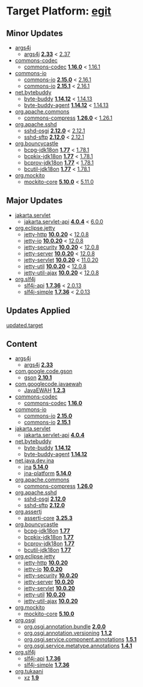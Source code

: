 # Target Platform: [egit](https://raw.githubusercontent.com/eclipse-egit/egit/master/org.eclipse.egit.target/egit-4.31.target)

## Minor Updates
 - [args4j](https://repo1.maven.org/maven2/args4j/)
    - [args4j](https://repo1.maven.org/maven2/args4j/args4j/) **[2.33](https://repo1.maven.org/maven2/args4j/args4j/2.33)** < [2.37](https://repo1.maven.org/maven2/args4j/args4j/2.37/)
 - [commons-codec](https://repo1.maven.org/maven2/commons-codec/)
    - [commons-codec](https://repo1.maven.org/maven2/commons-codec/commons-codec/) **[1.16.0](https://repo1.maven.org/maven2/commons-codec/commons-codec/1.16.0)** < [1.16.1](https://repo1.maven.org/maven2/commons-codec/commons-codec/1.16.1/)
 - [commons-io](https://repo1.maven.org/maven2/commons-io/)
    - [commons-io](https://repo1.maven.org/maven2/commons-io/commons-io/) **[2.15.0](https://repo1.maven.org/maven2/commons-io/commons-io/2.15.0)** < [2.16.1](https://repo1.maven.org/maven2/commons-io/commons-io/2.16.1/)
    - [commons-io](https://repo1.maven.org/maven2/commons-io/commons-io/) **[2.15.1](https://repo1.maven.org/maven2/commons-io/commons-io/2.15.1)** < [2.16.1](https://repo1.maven.org/maven2/commons-io/commons-io/2.16.1/)
 - [net.bytebuddy](https://repo1.maven.org/maven2/net/bytebuddy/)
    - [byte-buddy](https://repo1.maven.org/maven2/net/bytebuddy/byte-buddy/) **[1.14.12](https://repo1.maven.org/maven2/net/bytebuddy/byte-buddy/1.14.12)** < [1.14.13](https://repo1.maven.org/maven2/net/bytebuddy/byte-buddy/1.14.13/)
    - [byte-buddy-agent](https://repo1.maven.org/maven2/net/bytebuddy/byte-buddy-agent/) **[1.14.12](https://repo1.maven.org/maven2/net/bytebuddy/byte-buddy-agent/1.14.12)** < [1.14.13](https://repo1.maven.org/maven2/net/bytebuddy/byte-buddy-agent/1.14.13/)
 - [org.apache.commons](https://repo1.maven.org/maven2/org/apache/commons/)
    - [commons-compress](https://repo1.maven.org/maven2/org/apache/commons/commons-compress/) **[1.26.0](https://repo1.maven.org/maven2/org/apache/commons/commons-compress/1.26.0)** < [1.26.1](https://repo1.maven.org/maven2/org/apache/commons/commons-compress/1.26.1/)
 - [org.apache.sshd](https://repo1.maven.org/maven2/org/apache/sshd/)
    - [sshd-osgi](https://repo1.maven.org/maven2/org/apache/sshd/sshd-osgi/) **[2.12.0](https://repo1.maven.org/maven2/org/apache/sshd/sshd-osgi/2.12.0)** < [2.12.1](https://repo1.maven.org/maven2/org/apache/sshd/sshd-osgi/2.12.1/)
    - [sshd-sftp](https://repo1.maven.org/maven2/org/apache/sshd/sshd-sftp/) **[2.12.0](https://repo1.maven.org/maven2/org/apache/sshd/sshd-sftp/2.12.0)** < [2.12.1](https://repo1.maven.org/maven2/org/apache/sshd/sshd-sftp/2.12.1/)
 - [org.bouncycastle](https://repo1.maven.org/maven2/org/bouncycastle/)
    - [bcpg-jdk18on](https://repo1.maven.org/maven2/org/bouncycastle/bcpg-jdk18on/) **[1.77](https://repo1.maven.org/maven2/org/bouncycastle/bcpg-jdk18on/1.77)** < [1.78.1](https://repo1.maven.org/maven2/org/bouncycastle/bcpg-jdk18on/1.78.1/)
    - [bcpkix-jdk18on](https://repo1.maven.org/maven2/org/bouncycastle/bcpkix-jdk18on/) **[1.77](https://repo1.maven.org/maven2/org/bouncycastle/bcpkix-jdk18on/1.77)** < [1.78.1](https://repo1.maven.org/maven2/org/bouncycastle/bcpkix-jdk18on/1.78.1/)
    - [bcprov-jdk18on](https://repo1.maven.org/maven2/org/bouncycastle/bcprov-jdk18on/) **[1.77](https://repo1.maven.org/maven2/org/bouncycastle/bcprov-jdk18on/1.77)** < [1.78.1](https://repo1.maven.org/maven2/org/bouncycastle/bcprov-jdk18on/1.78.1/)
    - [bcutil-jdk18on](https://repo1.maven.org/maven2/org/bouncycastle/bcutil-jdk18on/) **[1.77](https://repo1.maven.org/maven2/org/bouncycastle/bcutil-jdk18on/1.77)** < [1.78.1](https://repo1.maven.org/maven2/org/bouncycastle/bcutil-jdk18on/1.78.1/)
 - [org.mockito](https://repo1.maven.org/maven2/org/mockito/)
    - [mockito-core](https://repo1.maven.org/maven2/org/mockito/mockito-core/) **[5.10.0](https://repo1.maven.org/maven2/org/mockito/mockito-core/5.10.0)** < [5.11.0](https://repo1.maven.org/maven2/org/mockito/mockito-core/5.11.0/)

## Major Updates
 - [jakarta.servlet](https://repo1.maven.org/maven2/jakarta/servlet/)
    - [jakarta.servlet-api](https://repo1.maven.org/maven2/jakarta/servlet/jakarta.servlet-api/) **[4.0.4](https://repo1.maven.org/maven2/jakarta/servlet/jakarta.servlet-api/4.0.4)** < [6.0.0](https://repo1.maven.org/maven2/jakarta/servlet/jakarta.servlet-api/6.0.0/)
 - [org.eclipse.jetty](https://repo1.maven.org/maven2/org/eclipse/jetty/)
    - [jetty-http](https://repo1.maven.org/maven2/org/eclipse/jetty/jetty-http/) **[10.0.20](https://repo1.maven.org/maven2/org/eclipse/jetty/jetty-http/10.0.20)** < [12.0.8](https://repo1.maven.org/maven2/org/eclipse/jetty/jetty-http/12.0.8/)
    - [jetty-io](https://repo1.maven.org/maven2/org/eclipse/jetty/jetty-io/) **[10.0.20](https://repo1.maven.org/maven2/org/eclipse/jetty/jetty-io/10.0.20)** < [12.0.8](https://repo1.maven.org/maven2/org/eclipse/jetty/jetty-io/12.0.8/)
    - [jetty-security](https://repo1.maven.org/maven2/org/eclipse/jetty/jetty-security/) **[10.0.20](https://repo1.maven.org/maven2/org/eclipse/jetty/jetty-security/10.0.20)** < [12.0.8](https://repo1.maven.org/maven2/org/eclipse/jetty/jetty-security/12.0.8/)
    - [jetty-server](https://repo1.maven.org/maven2/org/eclipse/jetty/jetty-server/) **[10.0.20](https://repo1.maven.org/maven2/org/eclipse/jetty/jetty-server/10.0.20)** < [12.0.8](https://repo1.maven.org/maven2/org/eclipse/jetty/jetty-server/12.0.8/)
    - [jetty-servlet](https://repo1.maven.org/maven2/org/eclipse/jetty/jetty-servlet/) **[10.0.20](https://repo1.maven.org/maven2/org/eclipse/jetty/jetty-servlet/10.0.20)** < [11.0.20](https://repo1.maven.org/maven2/org/eclipse/jetty/jetty-servlet/11.0.20/)
    - [jetty-util](https://repo1.maven.org/maven2/org/eclipse/jetty/jetty-util/) **[10.0.20](https://repo1.maven.org/maven2/org/eclipse/jetty/jetty-util/10.0.20)** < [12.0.8](https://repo1.maven.org/maven2/org/eclipse/jetty/jetty-util/12.0.8/)
    - [jetty-util-ajax](https://repo1.maven.org/maven2/org/eclipse/jetty/jetty-util-ajax/) **[10.0.20](https://repo1.maven.org/maven2/org/eclipse/jetty/jetty-util-ajax/10.0.20)** < [12.0.8](https://repo1.maven.org/maven2/org/eclipse/jetty/jetty-util-ajax/12.0.8/)
 - [org.slf4j](https://repo1.maven.org/maven2/org/slf4j/)
    - [slf4j-api](https://repo1.maven.org/maven2/org/slf4j/slf4j-api/) **[1.7.36](https://repo1.maven.org/maven2/org/slf4j/slf4j-api/1.7.36)** < [2.0.13](https://repo1.maven.org/maven2/org/slf4j/slf4j-api/2.0.13/)
    - [slf4j-simple](https://repo1.maven.org/maven2/org/slf4j/slf4j-simple/) **[1.7.36](https://repo1.maven.org/maven2/org/slf4j/slf4j-simple/1.7.36)** < [2.0.13](https://repo1.maven.org/maven2/org/slf4j/slf4j-simple/2.0.13/)

## Updates Applied
[updated.target](updated.target)

## Content
 - [args4j](https://repo1.maven.org/maven2/args4j/)
    - [args4j](https://repo1.maven.org/maven2/args4j/args4j/) **[2.33](https://repo1.maven.org/maven2/args4j/args4j/2.33)**
 - [com.google.code.gson](https://repo1.maven.org/maven2/com/google/code/gson/)
    - [gson](https://repo1.maven.org/maven2/com/google/code/gson/gson/) **[2.10.1](https://repo1.maven.org/maven2/com/google/code/gson/gson/2.10.1)**
 - [com.googlecode.javaewah](https://repo1.maven.org/maven2/com/googlecode/javaewah/)
    - [JavaEWAH](https://repo1.maven.org/maven2/com/googlecode/javaewah/JavaEWAH/) **[1.2.3](https://repo1.maven.org/maven2/com/googlecode/javaewah/JavaEWAH/1.2.3)**
 - [commons-codec](https://repo1.maven.org/maven2/commons-codec/)
    - [commons-codec](https://repo1.maven.org/maven2/commons-codec/commons-codec/) **[1.16.0](https://repo1.maven.org/maven2/commons-codec/commons-codec/1.16.0)**
 - [commons-io](https://repo1.maven.org/maven2/commons-io/)
    - [commons-io](https://repo1.maven.org/maven2/commons-io/commons-io/) **[2.15.0](https://repo1.maven.org/maven2/commons-io/commons-io/2.15.0)**
    - [commons-io](https://repo1.maven.org/maven2/commons-io/commons-io/) **[2.15.1](https://repo1.maven.org/maven2/commons-io/commons-io/2.15.1)**
 - [jakarta.servlet](https://repo1.maven.org/maven2/jakarta/servlet/)
    - [jakarta.servlet-api](https://repo1.maven.org/maven2/jakarta/servlet/jakarta.servlet-api/) **[4.0.4](https://repo1.maven.org/maven2/jakarta/servlet/jakarta.servlet-api/4.0.4)**
 - [net.bytebuddy](https://repo1.maven.org/maven2/net/bytebuddy/)
    - [byte-buddy](https://repo1.maven.org/maven2/net/bytebuddy/byte-buddy/) **[1.14.12](https://repo1.maven.org/maven2/net/bytebuddy/byte-buddy/1.14.12)**
    - [byte-buddy-agent](https://repo1.maven.org/maven2/net/bytebuddy/byte-buddy-agent/) **[1.14.12](https://repo1.maven.org/maven2/net/bytebuddy/byte-buddy-agent/1.14.12)**
 - [net.java.dev.jna](https://repo1.maven.org/maven2/net/java/dev/jna/)
    - [jna](https://repo1.maven.org/maven2/net/java/dev/jna/jna/) **[5.14.0](https://repo1.maven.org/maven2/net/java/dev/jna/jna/5.14.0)**
    - [jna-platform](https://repo1.maven.org/maven2/net/java/dev/jna/jna-platform/) **[5.14.0](https://repo1.maven.org/maven2/net/java/dev/jna/jna-platform/5.14.0)**
 - [org.apache.commons](https://repo1.maven.org/maven2/org/apache/commons/)
    - [commons-compress](https://repo1.maven.org/maven2/org/apache/commons/commons-compress/) **[1.26.0](https://repo1.maven.org/maven2/org/apache/commons/commons-compress/1.26.0)**
 - [org.apache.sshd](https://repo1.maven.org/maven2/org/apache/sshd/)
    - [sshd-osgi](https://repo1.maven.org/maven2/org/apache/sshd/sshd-osgi/) **[2.12.0](https://repo1.maven.org/maven2/org/apache/sshd/sshd-osgi/2.12.0)**
    - [sshd-sftp](https://repo1.maven.org/maven2/org/apache/sshd/sshd-sftp/) **[2.12.0](https://repo1.maven.org/maven2/org/apache/sshd/sshd-sftp/2.12.0)**
 - [org.assertj](https://repo1.maven.org/maven2/org/assertj/)
    - [assertj-core](https://repo1.maven.org/maven2/org/assertj/assertj-core/) **[3.25.3](https://repo1.maven.org/maven2/org/assertj/assertj-core/3.25.3)**
 - [org.bouncycastle](https://repo1.maven.org/maven2/org/bouncycastle/)
    - [bcpg-jdk18on](https://repo1.maven.org/maven2/org/bouncycastle/bcpg-jdk18on/) **[1.77](https://repo1.maven.org/maven2/org/bouncycastle/bcpg-jdk18on/1.77)**
    - [bcpkix-jdk18on](https://repo1.maven.org/maven2/org/bouncycastle/bcpkix-jdk18on/) **[1.77](https://repo1.maven.org/maven2/org/bouncycastle/bcpkix-jdk18on/1.77)**
    - [bcprov-jdk18on](https://repo1.maven.org/maven2/org/bouncycastle/bcprov-jdk18on/) **[1.77](https://repo1.maven.org/maven2/org/bouncycastle/bcprov-jdk18on/1.77)**
    - [bcutil-jdk18on](https://repo1.maven.org/maven2/org/bouncycastle/bcutil-jdk18on/) **[1.77](https://repo1.maven.org/maven2/org/bouncycastle/bcutil-jdk18on/1.77)**
 - [org.eclipse.jetty](https://repo1.maven.org/maven2/org/eclipse/jetty/)
    - [jetty-http](https://repo1.maven.org/maven2/org/eclipse/jetty/jetty-http/) **[10.0.20](https://repo1.maven.org/maven2/org/eclipse/jetty/jetty-http/10.0.20)**
    - [jetty-io](https://repo1.maven.org/maven2/org/eclipse/jetty/jetty-io/) **[10.0.20](https://repo1.maven.org/maven2/org/eclipse/jetty/jetty-io/10.0.20)**
    - [jetty-security](https://repo1.maven.org/maven2/org/eclipse/jetty/jetty-security/) **[10.0.20](https://repo1.maven.org/maven2/org/eclipse/jetty/jetty-security/10.0.20)**
    - [jetty-server](https://repo1.maven.org/maven2/org/eclipse/jetty/jetty-server/) **[10.0.20](https://repo1.maven.org/maven2/org/eclipse/jetty/jetty-server/10.0.20)**
    - [jetty-servlet](https://repo1.maven.org/maven2/org/eclipse/jetty/jetty-servlet/) **[10.0.20](https://repo1.maven.org/maven2/org/eclipse/jetty/jetty-servlet/10.0.20)**
    - [jetty-util](https://repo1.maven.org/maven2/org/eclipse/jetty/jetty-util/) **[10.0.20](https://repo1.maven.org/maven2/org/eclipse/jetty/jetty-util/10.0.20)**
    - [jetty-util-ajax](https://repo1.maven.org/maven2/org/eclipse/jetty/jetty-util-ajax/) **[10.0.20](https://repo1.maven.org/maven2/org/eclipse/jetty/jetty-util-ajax/10.0.20)**
 - [org.mockito](https://repo1.maven.org/maven2/org/mockito/)
    - [mockito-core](https://repo1.maven.org/maven2/org/mockito/mockito-core/) **[5.10.0](https://repo1.maven.org/maven2/org/mockito/mockito-core/5.10.0)**
 - [org.osgi](https://repo1.maven.org/maven2/org/osgi/)
    - [org.osgi.annotation.bundle](https://repo1.maven.org/maven2/org/osgi/org.osgi.annotation.bundle/) **[2.0.0](https://repo1.maven.org/maven2/org/osgi/org.osgi.annotation.bundle/2.0.0)**
    - [org.osgi.annotation.versioning](https://repo1.maven.org/maven2/org/osgi/org.osgi.annotation.versioning/) **[1.1.2](https://repo1.maven.org/maven2/org/osgi/org.osgi.annotation.versioning/1.1.2)**
    - [org.osgi.service.component.annotations](https://repo1.maven.org/maven2/org/osgi/org.osgi.service.component.annotations/) **[1.5.1](https://repo1.maven.org/maven2/org/osgi/org.osgi.service.component.annotations/1.5.1)**
    - [org.osgi.service.metatype.annotations](https://repo1.maven.org/maven2/org/osgi/org.osgi.service.metatype.annotations/) **[1.4.1](https://repo1.maven.org/maven2/org/osgi/org.osgi.service.metatype.annotations/1.4.1)**
 - [org.slf4j](https://repo1.maven.org/maven2/org/slf4j/)
    - [slf4j-api](https://repo1.maven.org/maven2/org/slf4j/slf4j-api/) **[1.7.36](https://repo1.maven.org/maven2/org/slf4j/slf4j-api/1.7.36)**
    - [slf4j-simple](https://repo1.maven.org/maven2/org/slf4j/slf4j-simple/) **[1.7.36](https://repo1.maven.org/maven2/org/slf4j/slf4j-simple/1.7.36)**
 - [org.tukaani](https://repo1.maven.org/maven2/org/tukaani/)
    - [xz](https://repo1.maven.org/maven2/org/tukaani/xz/) **[1.9](https://repo1.maven.org/maven2/org/tukaani/xz/1.9)**
